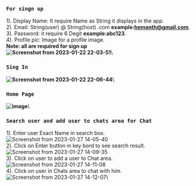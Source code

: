 
### `For singn up`
1). Display Name: It require Name as String it displays in the app.\
2). Email: String(user) @ String(host) .com **example:hemanth@gmail.com**.\
3). Password: it require 6 Degit **example:abc123**.\
4). Profile pic: Image for a profile image.\
**Note: all are required for sign up**\
**![Screenshot from 2023-01-22 22-03-51](https://user-images.githubusercontent.com/111546458/213927398-10b715d0-efdc-4729-9391-686f508be841.png)**\

### `Sing In`
**![Screenshot from 2023-01-22 22-06-44](https://user-images.githubusercontent.com/111546458/213927554-196e52ba-6d02-4e2d-8324-255c0e608de2.png)**\

### `Home Page`
**![image](https://user-images.githubusercontent.com/111546458/213927641-5d18fc78-a1bd-40f1-ada0-4310e21b2192.png)**\

### `Search user and add user to chats area for Chat`
1). Enter user Exact Name in search box.\
![Screenshot from 2023-01-27 14-05-40](https://user-images.githubusercontent.com/111546458/215043515-d43da0df-4d7a-4367-b68a-886c939fe8ce.png)\
2). Click on Enter button in key bord to see search result.\
![Screenshot from 2023-01-27 14-09-35](https://user-images.githubusercontent.com/111546458/215043750-d2ce296e-b08b-471e-a2fd-c3b454c4c8d4.png)\
3). Click on user to add a user to Chat area.\
![Screenshot from 2023-01-27 14-11-08](https://user-images.githubusercontent.com/111546458/215044007-7608ee09-8b50-46dc-853f-c1d4a2a036f4.png)\
4). Click on user in Chats area to chat with him.\
![Screenshot from 2023-01-27 14-12-07](https://user-images.githubusercontent.com/111546458/215044198-a1e50c84-92a7-48b4-8652-7d923e9cc765.png)\



